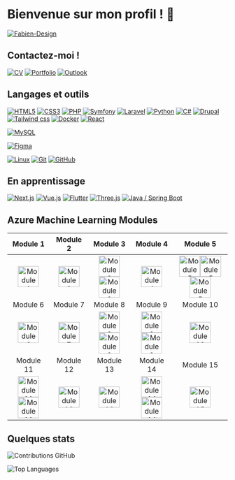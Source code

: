 # Bienvenue sur mon profil ! 👋

[![Fabien-Design](https://github-profile-trophy.vercel.app/?username=fabien-design&theme=onedark&rank=SECRET,SSS,SS,S,AAA,AA,A&no-bg=true&no-frame=true&margin-w=16)](https://github.com/ryo-ma/github-profile-trophy)

## Contactez-moi ! 

[![CV](https://img.shields.io/badge/CV-000?style=for-the-badge&logo=resume&logoColor=FFF)](https://frozier.com/assets/Fabien_Rozier_CV.pdf)
[![Portfolio](https://img.shields.io/badge/portfolio-000000?style=for-the-badge&logo=About.me&logoColor=white)](https://frozier.lyceestvincent.fr/)
[![Outlook](https://img.shields.io/badge/Outlook-000?style=for-the-badge&logo=microsoft-outlook&logoColor=0D68BB)](mailto:fabienrozier60@gmail.com)



## Langages et outils

[![HTML5](https://img.shields.io/badge/-HTML5-000?style=for-the-badge&logo=HTML5&logoColor=E34F26)](https://www.w3.org/html/)
[![CSS3](https://img.shields.io/badge/-CSS3-000?style=for-the-badge&logo=CSS3&logoColor=1572B6)](https://developer.mozilla.org/fr/docs/Web/CSS)
[![PHP](https://img.shields.io/badge/-PHP-000?style=for-the-badge&logo=PHP&logoColor=777BB4)](https://www.php.net)
[![Symfony](https://img.shields.io/badge/-Symfony-000?style=for-the-badge&logo=Symfony&logoColor=FFF)](https://symfony.com)
[![Laravel](https://img.shields.io/badge/-Laravel-000?style=for-the-badge&logo=Laravel&logoColor=RED)](https://laravel.com)
[![Python](https://img.shields.io/badge/-Python-000?style=for-the-badge&logo=Python&logoColor=ffdd54)](https://python.org)
[![C#](https://img.shields.io/badge/-Csharp-000?style=for-the-badge&logo=Csharp&logoColor=A47BDE)]()
[![Drupal](https://img.shields.io/badge/-Drupal-000?style=for-the-badge&&logo=drupal&logoColor=FFF)](https://www.drupal.org/)
[![Tailwind css](https://img.shields.io/badge/Tailwind_CSS-000?style=for-the-badge&logo=tailwind-css&logoColor=#36B7F0)](https://tailwindcss.com)
[![Docker](https://img.shields.io/badge/-Docker-000?style=for-the-badge&logo=Docker&logoColor=BLUE)](https://www.docker.com)
[![React](https://img.shields.io/badge/-React-000?style=for-the-badge&&logo=React&logoColor=FFF)](https://react.dev)


[![MySQL](https://img.shields.io/badge/-MySQL-000?style=for-the-badge&&logo=MySQL&logoColor=4479A1)](https://www.mysql.com/)

[![Figma](https://img.shields.io/badge/-Figma-000?style=for-the-badge&&logo=Figma&logoColor=F24E1E)](https://www.figma.com/)

[![Linux](https://img.shields.io/badge/-Linux-000?style=for-the-badge&&logo=Linux&logoColor=FCC624)](https://www.linux.org/)
[![Git](https://img.shields.io/badge/-Git-000?style=for-the-badge&&logo=Git&logoColor=F05032)](https://git-scm.com/)
[![GitHub](https://img.shields.io/badge/-GitHub-000?style=for-the-badge&&logo=GitHub&logoColor=FFF)](https://www.github.com/)

## En apprentissage

[![Next.js](https://img.shields.io/badge/-Next.js-000?style=for-the-badge&&logo=nextdotjs&logoColor=FFF)](https://nextjs.org)
[![Vue.js](https://img.shields.io/badge/-Vuejs-000?style=for-the-badge&&logo=vuedotjs&logoColor=4FC08D)](https://vuejs.org)
[![Flutter](https://img.shields.io/badge/-Flutter-000?style=for-the-badge&logo=flutter&logoColor=5fc8f7)](https://flutter.dev/)
[![Three.js](https://img.shields.io/badge/-Three.js-000?style=for-the-badge&&logo=Three.js&logoColor=FFF)](https://threejs.org/)
[![Java / Spring Boot](https://img.shields.io/badge/-Spring%20boot-000?style=for-the-badge&&logo=Spring&logoColor=77bc1f)](https://spring.io/)

## Azure Machine Learning Modules

| Module 1 | Module 2 | Module 3 | Module 4 | Module 5 |
|:--------:|:--------:|:--------:|:--------:|:--------:|
| <a href="https://learn.microsoft.com/api/achievements/share/fr-fr/FabienROZIER-3654/UXWKRGG3?sharingId=7052CDD058C66635" target="_blank"><img src="https://learn.microsoft.com/fr-fr/training/achievements/explore-azure-machine-learning-workspace-resources-assets.svg" height="48" alt="Module 1"></a>|<a href="https://learn.microsoft.com/fr-fr/users/fabienrozier-3654/achievements/hrfg3xq8"><img src="https://learn.microsoft.com/fr-fr/training/achievements/explore-developer-tools-for-workspace-interaction.svg" height="48" alt="Module 2"></a> | <a href="https://learn.microsoft.com/api/achievements/share/fr-fr/FabienROZIER-3654/XV7HBF9Y?sharingId=7052CDD058C66635"><img src="https://learn.microsoft.com/fr-fr/training/achievements/make-data-available-azure-machine-learning.svg" height="48" alt="Module 3"></a><a href="https://learn.microsoft.com/api/achievements/share/fr-fr/FabienROZIER-3654/45JV3PAK?sharingId=7052CDD058C66635"><img src="https://learn.microsoft.com/fr-fr/training/achievements/work-data-azure-machine-learning.svg" height="48" alt="Module 3"></a>|<a href="https://learn.microsoft.com/api/achievements/share/fr-fr/FabienROZIER-3654/F2A8SU6X?sharingId=7052CDD058C66635"><img src="https://learn.microsoft.com/fr-fr/training/achievements/work-compute-resources-azure-machine-learning.svg" height="48" alt="Module 4"></a>|<a href="https://learn.microsoft.com/api/achievements/share/fr-fr/FabienROZIER-3654/Z4QABAU2?sharingId=7052CDD058C66635"><img src="https://learn.microsoft.com/fr-fr/training/achievements/work-with-environments-in-azure-machine-learning.svg" height="48" alt="Module 5"></a><a href="https://learn.microsoft.com/api/achievements/share/fr-fr/FabienROZIER-3654/ETBM5MWP?sharingId=7052CDD058C66635"><img src="https://learn.microsoft.com/fr-fr/training/achievements/work-with-compute-in-azure-machine-learning.svg" height="48" alt="Module 5"></a><a href="https://learn.microsoft.com/api/achievements/share/fr-fr/FabienROZIER-3654/8AX3Z3TW?sharingId=7052CDD058C66635"><img src="https://learn.microsoft.com/fr-fr/training/achievements/explore-azure-machine-learning-workspace.svg" height="48" alt="Module 5"></a>
| Module 6 | Module 7 | Module 8 | Module 9 | Module 10 |
|<a href="https://learn.microsoft.com/api/achievements/share/fr-fr/FabienROZIER-3654/8ARRGG8W?sharingId=7052CDD058C66635"><img src="https://learn.microsoft.com/en-us/training/achievements/run-training-script-command-job-azure-machine-learning.svg" height="48" alt="Module 6"></a>|<a href="https://learn.microsoft.com/api/achievements/share/fr-fr/FabienROZIER-3654/HRYANNX8?sharingId=7052CDD058C66635"><img src="https://learn.microsoft.com/en-us/training/achievements/track-model-training-with-mlflow-in-jobs.svg" height="48" alt="Module 7"></a>|<a href="https://learn.microsoft.com/api/achievements/share/fr-fr/FabienROZIER-3654/F2ZMRNGX?sharingId=7052CDD058C66635"><img src="https://learn.microsoft.com/en-us/training/achievements/perform-hyperparameter-tuning-with-azure-machine-learning-pipelines.svg" height="48" alt="Module 8"></a><a href="https://learn.microsoft.com/api/achievements/share/fr-fr/FabienROZIER-3654/9FNYHCDU?sharingId=7052CDD058C66635"><img src="https://learn.microsoft.com/en-us/training/achievements/train-models-scripts-azure-machine-learning.svg" height="48" alt="Module 8"></a>|<a href="https://learn.microsoft.com/api/achievements/share/fr-fr/FabienROZIER-3654/NZ7VSR9F?sharingId=7052CDD058C66635"><img src="https://learn.microsoft.com/en-us/training/achievements/run-pipelines-azure-machine-learning.svg" height="48" alt="Module 9"></a><a href="https://learn.microsoft.com/api/achievements/share/fr-fr/FabienROZIER-3654/W7A2TY9N?sharingId=7052CDD058C66635"><img src="https://learn.microsoft.com/en-us/training/achievements/use-azure-machine-learning-pipelines-for-automation.svg" height="48" alt="Module 9"></a>|<a href="https://learn.microsoft.com/api/achievements/share/fr-fr/FabienROZIER-3654/9FNAKP5U?sharingId=7052CDD058C66635"><img src="https://learn.microsoft.com/fr-fr/training/achievements/deploy-model-managed-online-endpoint.svg" height="48" alt="Module 10"></a>
| Module 11 | Module 12 | Module 13 | Module 14 | Module 15 |
|<a href="https://learn.microsoft.com/api/achievements/share/fr-fr/FabienROZIER-3654/W7AKLZZN?sharingId=7052CDD058C66635"><img src="https://learn.microsoft.com/fr-fr/training/achievements/deploy-a-model-to-a-batch-endpoint.svg" height="48" alt="Module 11"></a><a href="https://learn.microsoft.com/api/achievements/share/fr-fr/FabienROZIER-3654/YMVT9QER?sharingId=7052CDD058C66635"><img src="https://learn.microsoft.com/fr-fr/training/achievements/deploy-a-model-to-a-batch-endpoint.svg" height="48" alt="Module 11"></a>|<a href="https://learn.microsoft.com/api/achievements/share/fr-fr/FabienROZIER-3654/QJDAD6RE?sharingId=7052CDD058C66635"><img src="https://learn.microsoft.com/learn/achievements/generic-badge.svg" height="48" alt="Module 12"></a>|<a href="https://learn.microsoft.com/api/achievements/share/fr-fr/FabienROZIER-3654/F2ZUERNX?sharingId=7052CDD058C66635"><img src="https://learn.microsoft.com/learn/achievements/generic-badge.svg" height="48" alt="Module 13"></a>|<a href="https://learn.microsoft.com/api/achievements/share/fr-fr/FabienROZIER-3654/KL5P33DB?sharingId=7052CDD058C66635"><img src="https://learn.microsoft.com/learn/achievements/generic-badge.svg" height="48" alt="Module 14"></a><a href="https://learn.microsoft.com/api/achievements/share/fr-fr/FabienROZIER-3654/D6GK88SJ?sharingId=7052CDD058C66635"><img src="https://learn.microsoft.com/training/achievements/generic-trophy.svg" height="48" alt="Module 14"></a>|<a href="https://learn.microsoft.com/api/achievements/share/fr-fr/FabienROZIER-3654/9FNCH2WU?sharingId=7052CDD058C66635"><img src="https://learn.microsoft.com/training/achievements/generic-badge.svg" height="48" alt="Module 15"></a>|



## Quelques stats

![Contributions GitHub](https://github-readme-stats.vercel.app/api?username=fabien-design&custom_title=Contributions%20GitHub&show_icons=true&locale=fr&count_private=true&hide=issues&bg_color=0d1117&hide_border=true&icon_color=52BFEA&text_color=FFF&title_color=52BFEA)

![Top Languages](https://github-readme-stats.vercel.app/api/top-langs/?username=fabien-design&locale=fr&bg_color=0d1117&hide_border=true&icon_color=52BFEA&text_color=FFF&title_color=52BFEA&show_icons=true&hide_border=true&layout=compact)
